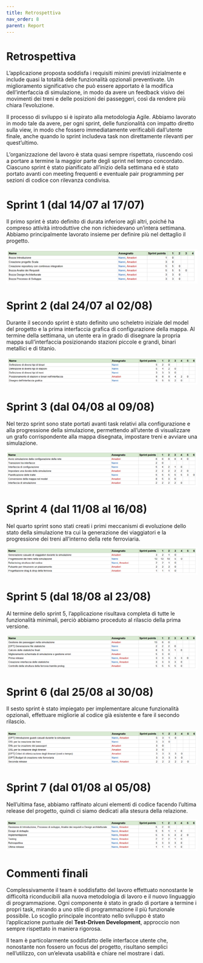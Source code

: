 ```yaml
---
title: Retrospettiva
nav_order: 8
parent: Report
---
```

# Retrospettiva

L’applicazione proposta soddisfa i requisiti minimi previsti inizialmente e include quasi la totalità delle funzionalità opzionali preventivate. Un miglioramento significativo che può essere apportato è la modifica dell’interfaccia di simulazione, in modo da avere un feedback visivo dei movimenti dei treni e delle posizioni dei passeggeri, così da rendere più chiara l’evoluzione. 

Il processo di sviluppo si è ispirato alla metodologia Agile. Abbiamo lavorato in modo tale da avere, per ogni sprint, delle funzionalità con impatto diretto sulla view, in modo che fossero immediatamente verificabili dall’utente finale, anche quando lo sprint includeva task non direttamente rilevanti per quest’ultimo.

L’organizzazione del lavoro è stata quasi sempre rispettata, riuscendo così a portare a termine la maggior parte degli sprint nel tempo concordato. Ciascuno sprint è stato pianificato all’inizio della settimana ed è stato portato avanti con meeting frequenti e eventuale pair programming per sezioni di codice con rilevanza condivisa. 

# Sprint 1 (dal 14/07 al 17/07)

Il primo sprint è stato definito di durata inferiore agli altri, poiché ha compreso attività introduttive che non richiedevano un’intera settimana. Abbiamo principalmente lavorato insieme per definire più nel dettaglio il progetto.

![image.png](../img/charts/image.png)

# Sprint 2 (dal 24/07 al 02/08)

Durante il secondo sprint è stato definito uno scheletro iniziale del model del progetto e la prima interfaccia grafica di configurazione della mappa. Al termine della settimana, un utente era in grado di disegnare la propria mappa sull’interfaccia posizionando stazioni piccole e grandi, binari metallici e di titanio.

![image.png](../img/charts/image%201.png)

# Sprint 3 (dal 04/08 al 09/08)

Nel terzo sprint sono state portati avanti task relativi alla configurazione e alla progressione della simulazione, permettendo all’utente di visualizzare un grafo corrispondente alla mappa disegnata, impostare treni e avviare una simulazione.

![image.png](../img/charts/image%202.png)

# Sprint 4 (dal 11/08 al 16/08)

Nel quarto sprint sono stati creati i primi meccanismi di evoluzione dello stato della simulazione tra cui la generazione dei viaggiatori e la progressione dei treni all’interno della rete ferroviaria.

![image.png](../img/charts/image%203.png)

# Sprint 5 (dal 18/08 al 23/08)

Al termine dello sprint 5, l’applicazione risultava completa di tutte le funzionalità minimali, perciò abbiamo proceduto al rilascio della prima versione.

![image.png](../img/charts/image%204.png)

# Sprint 6 (dal 25/08 al 30/08)

Il sesto sprint è stato impiegato per implementare alcune funzionalità opzionali, effettuare migliorie al codice già esistente e fare il secondo rilascio.

![image.png](../img/charts/image%205.png)

# Sprint 7 (dal 01/08 al 05/08)

Nell’ultima fase, abbiamo raffinato alcuni elementi di codice facendo l’ultima release del progetto, quindi ci siamo dedicati alla stesura della relazione.

![image.png](../img/charts/image%206.png)

# Commenti finali

Complessivamente il team è soddisfatto del lavoro effettuato nonostante le difficoltà riconducibili alla nuova metodologia di lavoro e il nuovo linguaggio di programmazione. Ogni componente è stato in grado di portare a termine i propri task, mirando a uno stile di programmazione il più funzionale possibile. Lo scoglio principale incontrato nello sviluppo è stato l’applicazione puntuale del **Test-Driven Development**, approccio non sempre rispettato in maniera rigorosa.

Il team è particolarmente soddisfatto delle interfacce utente che, nonostante non fossero un focus del progetto, risultano semplici nell’utilizzo, con un’elevata usabilità e chiare nel mostrare i dati.